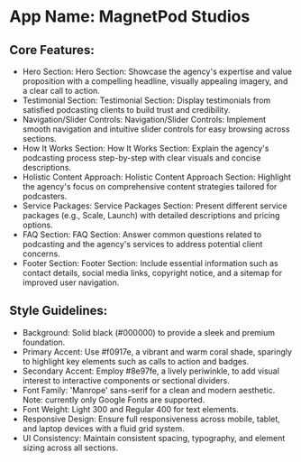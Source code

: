 # **App Name**: MagnetPod Studios

## Core Features:

- Hero Section: Hero Section: Showcase the agency's expertise and value proposition with a compelling headline, visually appealing imagery, and a clear call to action.
- Testimonial Section: Testimonial Section: Display testimonials from satisfied podcasting clients to build trust and credibility.
- Navigation/Slider Controls: Navigation/Slider Controls: Implement smooth navigation and intuitive slider controls for easy browsing across sections.
- How It Works Section: How It Works Section: Explain the agency's podcasting process step-by-step with clear visuals and concise descriptions.
- Holistic Content Approach: Holistic Content Approach Section: Highlight the agency's focus on comprehensive content strategies tailored for podcasters.
- Service Packages: Service Packages Section: Present different service packages (e.g., Scale, Launch) with detailed descriptions and pricing options.
- FAQ Section: FAQ Section: Answer common questions related to podcasting and the agency's services to address potential client concerns.
- Footer Section: Footer Section: Include essential information such as contact details, social media links, copyright notice, and a sitemap for improved user navigation.

## Style Guidelines:

- Background: Solid black (#000000) to provide a sleek and premium foundation.
- Primary Accent: Use #f0917e, a vibrant and warm coral shade, sparingly to highlight key elements such as calls to action and badges.
- Secondary Accent: Employ #8e97fe, a lively periwinkle, to add visual interest to interactive components or sectional dividers.
- Font Family: 'Manrope' sans-serif for a clean and modern aesthetic. Note: currently only Google Fonts are supported.
- Font Weight: Light 300 and Regular 400 for text elements.
- Responsive Design: Ensure full responsiveness across mobile, tablet, and laptop devices with a fluid grid system.
- UI Consistency: Maintain consistent spacing, typography, and element sizing across all sections.